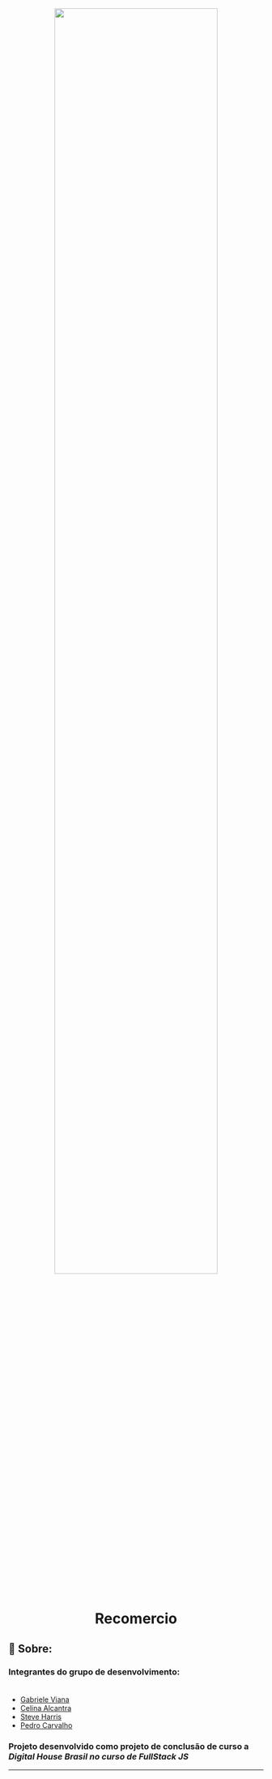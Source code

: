 <div align="center">
    <img  style="width:80%" src="blob/main/app/src/main/res/drawable/logosplash.png" />
    <h1>Recomercio </h1>
</div>

## 📔 Sobre:


### Integrantes do grupo de desenvolvimento:</br></br>

- [Gabriele Viana](https://github.com/Gabigrr)
- [Celina Alcantra](https://github.com/celinaalcantara)
- [Steve Harris](https://github.com/SPDHRRS)
- [Pedro Carvalho](https://github.com/PedroHFCarvalho)

### Projeto desenvolvido como projeto de conclusão de curso  a **_Digital House Brasil no curso de FullStack JS_**

---
